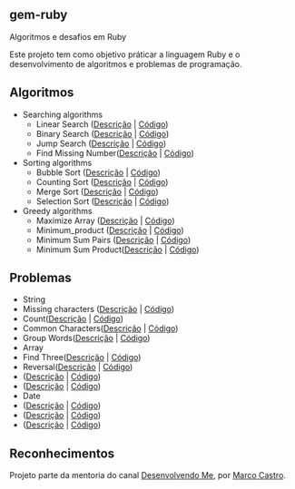 ##  gem-ruby

Algoritmos e desafios em Ruby

Este projeto tem como objetivo práticar a linguagem Ruby e o desenvolvimento de algoritmos e problemas de programação.

## Algoritmos

* Searching algorithms
  * Linear Search ([Descrição](https://www.geeksforgeeks.org/linear-search/) | [Código](/algoritimo/linear_search.rb))
  * Binary Search ([Descrição](https://www.geeksforgeeks.org/binary-search/) | [Código](/algoritimo/binary_search.rb))
  * Jump Search ([Descrição](https://www.geeksforgeeks.org/jump-search/) | [Código](/algoritimo/jump_search.rb))
  * Find Missing Number([Descrição](https://www.geeksforgeeks.org/find-the-missing-number/) | [Código](/algoritimo/find_missing_number.rb))
* Sorting algorithms
  * Bubble Sort ([Descrição](https://www.geeksforgeeks.org/bubble-sort/) | [Código](/algoritimo/bubble_sort.rb))
  * Counting Sort ([Descrição](https://www.geeksforgeeks.org/counting-sort/) | [Código](/algoritimo/counting_sort.rb))
  * Merge Sort ([Descrição](https://www.geeksforgeeks.org/merge-sort/) | [Código](/algoritimo/merge_sort.rb))   
  * Selection Sort ([Descrição](https://www.geeksforgeeks.org/selection-sort/) | [Código](/algoritimo/selection_sort.rb))
* Greedy algorithms
  * Maximize Array ([Descrição](https://www.geeksforgeeks.org/maximize-array-sun-after-k-negation-operations/) | [Código](/algoritimo/maximize_array.rb))
  * Minimum_product ([Descrição](https://www.geeksforgeeks.org/minimum-product-subset-array/) | [Código](/algoritimo/minimum_product.rb))
  * Minimum Sum Pairs ([Descrição](https://www.geeksforgeeks.org/minimum-sum-choosing-minimum-pairs-array/) | [Código](/algoritimo/minimum_sum_product.rb))
  * Minimum Sum Product([Descrição](https://www.geeksforgeeks.org/minimum-sum-choosing-minimum-pairs-array/) | [Código](/algoritimo/minimum_sum_product.rb))
 
 ## Problemas
 
 * String
  *  Missing characters ([Descrição](https://www.geeksforgeeks.org/pangram-checking/) | [Código](https://github.com/levinaval/gem-ruby/blob/problemas/problemas/missing_characters.rb))
  *  Count([Descrição](https://www.geeksforgeeks.org/count-uppercase-lowercase-special-character-numeric-values/) | [Código](https://github.com/levinaval/gem-ruby/blob/problemas/problemas/count.rb))
  *  Common Characters([Descrição](https://www.geeksforgeeks.org/common-characters-n-strings/) | [Código](https://github.com/levinaval/gem-ruby/blob/problemas/problemas/common_characters.rb))
  *  Group Words([Descrição](https://www.geeksforgeeks.org/print-words-together-set-characters/) | [Código](https://github.com/levinaval/gem-ruby/commit/409aa3a4430149cb1f1ca9215ff1f3e513e282eb))
 * Array
  *  Find Three([Descrição](https://www.geeksforgeeks.org/find-the-largest-three-elements-in-an-array/) | [Código](https://github.com/levinaval/gem-ruby/blob/release/v0.3/gem_ruby/lib/problemas/group_words.rb))
  *  Reversal([Descrição](https://www.geeksforgeeks.org/reversal-algorithm-right-rotation-array/) | [Código](https://github.com/levinaval/gem-ruby/blob/release/v0.3/gem_ruby/lib/problemas/reversal.rb))
  *  ([Descrição]() | [Código](/problemas/))
  *  ([Descrição]() | [Código](/problemas/))
 * Date
  *  ([Descrição]() | [Código](/problemas/))
  *  ([Descrição]() | [Código](/problemas/))
  *  ([Descrição]() | [Código](/problemas/))
 

 ## Reconhecimentos

Projeto parte da mentoria do canal [Desenvolvendo Me](https://www.youtube.com/channel/UCp98bXHSc01w8fBfkkgHB1Q), por [Marco Castro](https://github.com/marcodotcastro).
